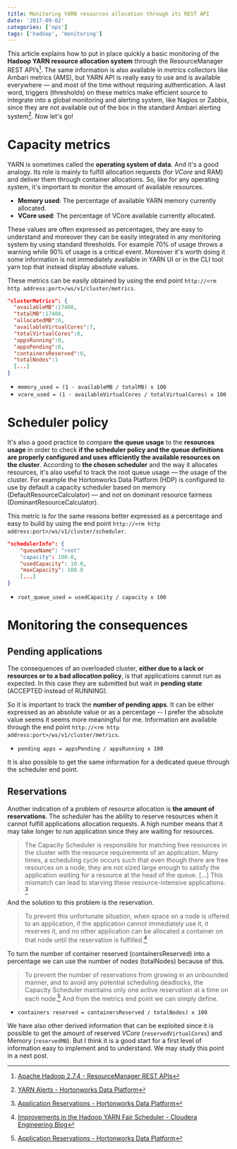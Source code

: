 ```yaml
---
title: Monitoring YARN resources allocation through its REST API
date: '2017-09-02'
categories: ['ops']
tags: ['hadoop', 'monitoring']
---
```


This article explains how to put in place quickly a basic monitoring of the **Hadoop YARN resource allocation system** through the ResourceManager REST API’s[^1]. The same information is also available in metrics collectors like Ambari metrics (AMS), but YARN API is really easy to use and is available everywhere — and most of the time without requiring authentication. A last word, triggers (thresholds) on these metrics make efficient source to integrate into a global monitoring and alerting system, like Nagios or Zabbix, since they are not available out of the box in the standard Ambari alerting system[^2]. Now let's go!

# Capacity metrics

YARN is sometimes called the **operating system of data**. And it's a good analogy. Its role is mainly to fulfill allocation requests (for *VCore* and RAM) and deliver them through container allocations. So, like for any operating system, it's important to monitor the amount of available resources.

* **Memory used**: The percentage of available YARN memory currently allocated.
* **VCore used**: The percentage of VCore available currently allocated.

These values are often expressed as percentages, they are easy to understand and moreover they can be easily integrated in any monitoring system by using standard thresholds. For example 70% of usage throws a warning while 90% of usage is a critical event. Moreover it's worth doing it some information is not immediately available in YARN UI or in the CLI tool yarn top that instead display absolute values.

These metrics can be easily obtained by using the end point `http://<rm http address:port>/ws/v1/cluster/metrics`.

```json
"clusterMetrics": {
  "availableMB":17408,
  "totalMB":17408,
  "allocatedMB":0,
  "availableVirtualCores":7,
  "totalVirtualCores":8,
  "appsRunning":0,
  "appsPending":0,
  "containersReserved":0,
  "totalNodes":1
  [...]
}
```

* `memory_used = (1 - availableMB / totalMB) x 100`
* `vcore_used = (1 - availableVirtualCores / totalVirtualCores) x 100`

# Scheduler policy

It's also a good practice to compare **the queue usage** to the **resources usage** in order to check **if the scheduler policy and the queue definitions are properly configured and uses efficiently the available resources on the cluster**. According to **the chosen scheduler** and the way it allocates resources, it's also useful to track the root queue usage — the usage of the cluster. For example the Hortonworks Data Platform (HDP) is configured to use by default a capacity scheduler based on memory (DefaultResourceCalculator) — and not on dominant resource fairness (DominantResourceCalculator).

This metric is for the same reasons better expressed as a percentage and easy to build by using the end point `http://<rm http address:port>/ws/v1/cluster/scheduler`.

```json
"schedulerInfo": {
    "queueName": "root"
    "capacity": 100.0,
    "usedCapacity": 10.0,
    "maxCapacity": 100.0
    [...]
}
```

* `root_queue_used = usedCapacity / capacity x 100`

# Monitoring the consequences

## Pending applications

The consequences of an overloaded cluster, **either due to a lack or resources or to a bad allocation policy**, is that applications cannot run as expected. In this case they are submitted but wait in **pending state** (ACCEPTED instead of RUNNING).

So it is important to track the **number of pending apps**. It can be either expressed as an absolute value or as a percentage -- I prefer the absolute value seems it seems more meaningful for me. Information are available through the end point `http://<rm http address:port>/ws/v1/cluster/metrics`.

* `pending apps = appsPending / appsRunning x 100`

It is also possible to get the same information for a dedicated queue through the scheduler end point.

## Reservations

Another indication of a problem of resource allocation is **the amount of reservations**. The scheduler has the ability to reserve resources when it cannot fulfill applications allocation requests. A high number means that it may take longer to run application since they are waiting for resources.

> The Capacity Scheduler is responsible for matching free resources in the cluster with the resource requirements of an application. Many times, a scheduling cycle occurs such that even though there are free resources on a node, they are not sized large enough to satisfy the application waiting for a resource at the head of the queue. [...] This mismatch can lead to starving these resource-intensive applications. [^3]

And the solution to this problem is the reservation.

> To prevent this unfortunate situation, when space on a node is offered to an application, if the application cannot immediately use it, it reserves it, and no other application can be allocated a container on that node until the reservation is fulfilled.[^4]

To turn the number of container reserved (containersReserved) into a percentage we can use the number of nodes (totalNodes) because of this.

> To prevent the number of reservations from growing in an unbounded manner, and to avoid any potential scheduling deadlocks, the Capacity Scheduler maintains only one active reservation at a time on each node.[^3]
And from the metrics end point we can simply define.

* `containers reserved = containersReserved / totalNodes) x 100`

We have also other derived information that can be exploited since it is possible to get the amount of reserved *VCore* (`reservedVirtualCores`) and Memory (`reservedMB`). But I think it is a good start for a first level of information easy to implement and to understand. We may study this point in a next post.

[^1]: [Apache Hadoop 2.7.4 - ResourceManager REST APIs](https://hadoop.apache.org/docs/stable/hadoop-yarn/hadoop-yarn-site/ResourceManagerRest.html)
[^2]: [YARN Alerts - Hortonworks Data Platform](https://docs.hortonworks.com/HDPDocuments/Ambari-2.5.1.0/bk_ambari-operations/content/yarn_alerts.html)
[^3]: [Application Reservations - Hortonworks Data Platform](https://docs.hortonworks.com/HDPDocuments/HDP2/HDP-2.5.3/bk_yarn-resource-management/content/application_reservations.html)
[^4]: [Improvements in the Hadoop YARN Fair Scheduler - Cloudera Engineering Blog](http://blog.cloudera.com/blog/2013/06/improvements-in-the-hadoop-yarn-fair-scheduler)